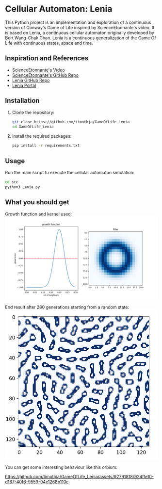 
# Cellular Automaton: Lenia


This Python project is an implementation and exploration of a continuous version of Conway's Game of Life inspired by ScienceEtonnante's video. It is based on Lenia, a continuous cellular automaton originally developed by Bert Wang-Chak Chan. Lenia is a continuous generalization of the Game Of Life with continuous states, space and time.

## Inspiration and References

- [ScienceEtonnante's Video](https://www.youtube.com/watch?v=PlzV4aJ7iMI&t=21s)
- [ScienceEtonnante's GitHub Repo](https://github.com/scienceetonnante/lenia/tree/main)
- [Lenia GitHub Repo](https://github.com/Chakazul/Lenia)
- [Lenia Portal](https://chakazul.github.io/lenia.html)

## Installation

1. Clone the repository:

    ```bash
    git clone https://github.com/timothja/GameOfLife_Lenia
    cd GameOfLife_Lenia
    ```

2. Install the required packages:

    ```bash
    pip install -r requirements.txt
    ```

## Usage

Run the main script to execute the cellular automaton simulation:

```bash
cd src
python3 Lenia.py
```

## What you should get

Growth function and kernel used:
![plot](./images/growth_function_and_filter.png)


End result after 280 generations starting from a random state:
![plot](./images/lenia.png)

You can get some interesting behaviour like this orbium:

https://github.com/timothja/GameOfLife_Lenia/assets/92791818/924ffe10-d167-40f6-9559-94e1268b110c


